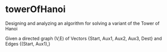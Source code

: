 # towerOfHanoi
Designing and analyzing an algorithm for solving a variant of the Tower of Hanoi

Given a directed graph (V,E) of Vectors {Start, Aux1, Aux2, Aux3, Dest} and Edges {(Start, Aux1),}
